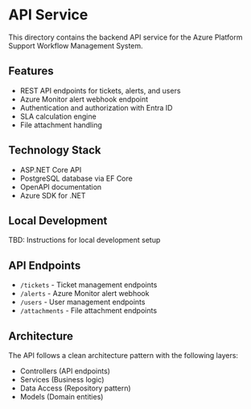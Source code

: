 # API Service

This directory contains the backend API service for the Azure Platform Support Workflow Management System.

## Features

- REST API endpoints for tickets, alerts, and users
- Azure Monitor alert webhook endpoint
- Authentication and authorization with Entra ID
- SLA calculation engine
- File attachment handling

## Technology Stack

- ASP.NET Core API
- PostgreSQL database via EF Core
- OpenAPI documentation
- Azure SDK for .NET

## Local Development

TBD: Instructions for local development setup

## API Endpoints

- `/tickets` - Ticket management endpoints
- `/alerts` - Azure Monitor alert webhook
- `/users` - User management endpoints
- `/attachments` - File attachment endpoints

## Architecture

The API follows a clean architecture pattern with the following layers:
- Controllers (API endpoints)
- Services (Business logic)
- Data Access (Repository pattern)
- Models (Domain entities)
